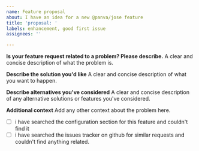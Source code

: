 ```yaml
---
name: Feature proposal
about: I have an idea for a new @panva/jose feature
title: 'proposal: '
labels: enhancement, good first issue
assignees: ''

---
```


**Is your feature request related to a problem? Please describe.**
A clear and concise description of what the problem is.

**Describe the solution you'd like**
A clear and concise description of what you want to happen.

**Describe alternatives you've considered**
A clear and concise description of any alternative solutions or features you've considered.

**Additional context**
Add any other context about the problem here.

 - [ ] i have searched the configuration section for this feature and couldn't find it
 - [ ] i have searched the issues tracker on github for similar requests and couldn't find anything related.
